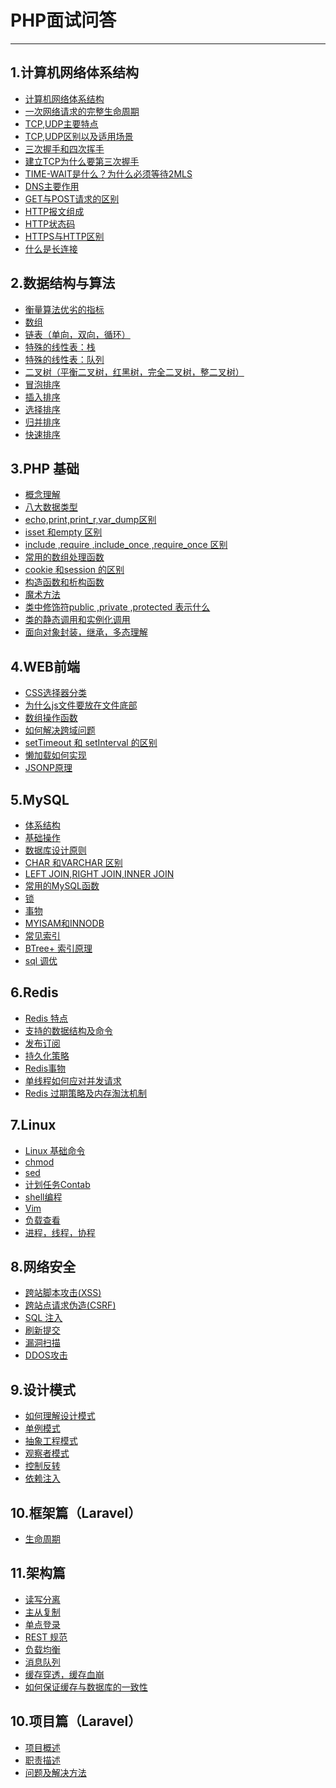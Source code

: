 # PHP面试问答
---
## 1.计算机网络体系结构
   * [计算机网络体系结构](./docs/01网络/QA.md#体系概述)
   * [一次网络请求的完整生命周期](./docs/01网络/QA.md#请求完整生命周期)
   * [TCP,UDP主要特点](./docs/01网络/QA.md#TCP_UDP主要特点)
   * [TCP,UDP区别以及适用场景](./docs/01网络/QA.md#TCP_UDP区别)
   * [三次握手和四次挥手](./docs/01网络/QA.md#三次握手四次挥手)
   * [建立TCP为什么要第三次握手](./docs/01网络/QA.md#三次握手原因)
   * [TIME-WAIT是什么？为什么必须等待2MLS](./docs/01网络/QA.md#TIME-WAIT作用)
   * [DNS主要作用](./docs/01网络/QA.md#DNS作用)
   * [GET与POST请求的区别](./docs/01网络/QA.md#GET与POST区别)
   * [HTTP报文组成](./docs/01网络/QA.md#HTTP报文组成)
   * [HTTP状态码](./docs/01网络/QA.md#HTTP状态码)
   * [HTTPS与HTTP区别](./docs/01网络/QA.md#HTTPS与HTTP区别)
   * [什么是长连接](./docs/01网络/QA.md#长连接)

## 2.数据结构与算法
   * [衡量算法优劣的指标](./docs/01网络/QA.md#02体系概述)
   * [数组]()
   * [链表（单向，双向，循环）]()
   * [特殊的线性表：栈]()
   * [特殊的线性表：队列 ]()
   * [二叉树（平衡二叉树，红黑树，完全二叉树，整二叉树）]()
   * [冒泡排序]()
   * [插入排序]()
   * [选择排序]()
   * [归并排序]()
   * [快速排序]()
## 3.PHP 基础
  * [概念理解]()
  * [八大数据类型]()
  * [echo,print,print_r,var_dump区别]()
  * [isset 和empty 区别]()
  * [include ,require ,include_once ,require_once 区别]()
  * [常用的数组处理函数]()
  * [cookie 和session 的区别]()
  * [构造函数和析构函数]()
  * [魔术方法]()
  * [类中修饰符public ,private ,protected 表示什么]()
  * [类的静态调用和实例化调用]()
  * [面向对象封装，继承，多态理解]()
## 4.WEB前端
  * [CSS选择器分类]()
  * [为什么js文件要放在文件底部]()
  * [数组操作函数]()
  * [如何解决跨域问题]()
  * [setTimeout 和 setInterval 的区别]()
  * [懒加载如何实现]()
  * [JSONP原理]()

## 5.MySQL
 * [体系结构]()
 * [基础操作]()
 * [数据库设计原则]()
 * [CHAR 和VARCHAR 区别]()
 * [LEFT JOIN,RIGHT JOIN,INNER JOIN]()
 * [常用的MySQL函数]()
 * [锁]()
 * [事物]()
 * [MYISAM和INNODB]()
 * [常见索引]()
 * [BTree+ 索引原理]()
 * [sql 调优]()
## 6.Redis
  * [Redis 特点]()
  * [支持的数据结构及命令]()
  * [发布订阅]()
  * [持久化策略]()
  * [Redis事物]()
  * [单线程如何应对并发请求]()
  * [Redis 过期策略及内存淘汰机制]()

## 7.Linux
  * [Linux 基础命令]()
  * [chmod]()
  * [sed]()
  * [计划任务Contab]()
  * [shell编程]()
  * [Vim]()
  * [负载查看]()
  * [进程，线程，协程]()

## 8.网络安全
  * [跨站脚本攻击(XSS)](./docs/08web安全/QA.md#XSS)
  * [跨站点请求伪造(CSRF)](./docs/08web安全/QA.md#CSRF)
  * [SQL 注入](./docs/08web安全/QA.md#SQL注入)
  * [刷新提交](./docs/08web安全/QA.md#刷新提交)
  * [漏洞扫描](./docs/08web安全/QA.md#漏洞扫描)
  * [DDOS攻击](./docs/08web安全/QA.md#DDOS攻击)
  

## 9.设计模式
  * [如何理解设计模式]()
  * [单例模式]()
  * [抽象工程模式]()
  * [观察者模式]()
  * [控制反转]()
  * [依赖注入]()

## 10.框架篇（Laravel）
   * [生命周期]()
## 11.架构篇
  * [读写分离]()
  * [主从复制]()
  * [单点登录]()
  * [REST 规范]()
  * [负载均衡]()
  * [消息队列]()
  * [缓存穿透，缓存血崩]()
  * [如何保证缓存与数据库的一致性]()
## 10.项目篇（Laravel）
   * [项目概述]()
   * [职责描述]()
   * [问题及解决方法]()






